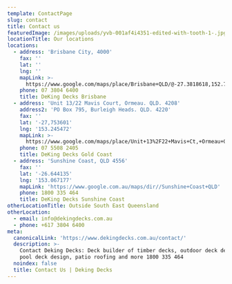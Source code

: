 ```yaml
---
template: ContactPage
slug: contact
title: Contact us
featuredImage: /images/uploads/yvb-001af4i4351-edited-with-tooth-1-.jpg
locationTitle: Our locations
locations:
  - address: 'Brisbane City, 4000'
    fax: ''
    lat: ''
    lng: ''
    mapLink: >-
      https://www.google.com/maps/place/Brisbane+QLD/@-27.3818618,152.7123261,10z/data=!3m1!4b1!4m5!3m4!1s0x6b91579aac93d233:0x402a35af3deaf40!8m2!3d-27.4697707!4d153.0251235
    phone: 07 3804 6400
    title: DeKing Decks Brisbane
  - address: 'Unit 13/22 Mavis Court, Ormeau. QLD. 4208'
    address2: 'PO Box 795, Burleigh Heads. QLD. 4220'
    fax: ''
    lat: '-27,753601'
    lng: '153.245472'
    mapLink: >-
      https://www.google.com/maps/place/Unit+13%2F22+Mavis+Ct,+Ormeau+QLD+4208/@-27.7537698,153.2431606,16.96z/data=!4m5!3m4!1s0x6b916ad94c48e10d:0x8c8e34eb521d753a!8m2!3d-27.7538949!4d153.2454181
    phone: 07 5508 2405
    title: DeKing Decks Gold Coast
  - address: 'Sunshine Coast, QLD 4556'
    fax: ''
    lat: '-26.644135'
    lng: '153.067177'
    mapLink: 'https://www.google.com.au/maps/dir//Sunshine+Coast+QLD'
    phone: 1800 335 464
    title: DeKing Decks Sunshine Coast
otherLocationTitle: Outside South East Queensland
otherLocation:
  - email: info@dekingdecks.com.au
  - phone: +617 3804 6400
meta:
  canonicalLink: 'https://www.dekingdecks.com.au/contact/'
  description: >-
    Contact Deking Decks: Deck builder of timber decks, outdoor deck design,
    pool deck design, patio roofing and more 1800 335 464
  noindex: false
  title: Contact Us | Deking Decks
---
```

